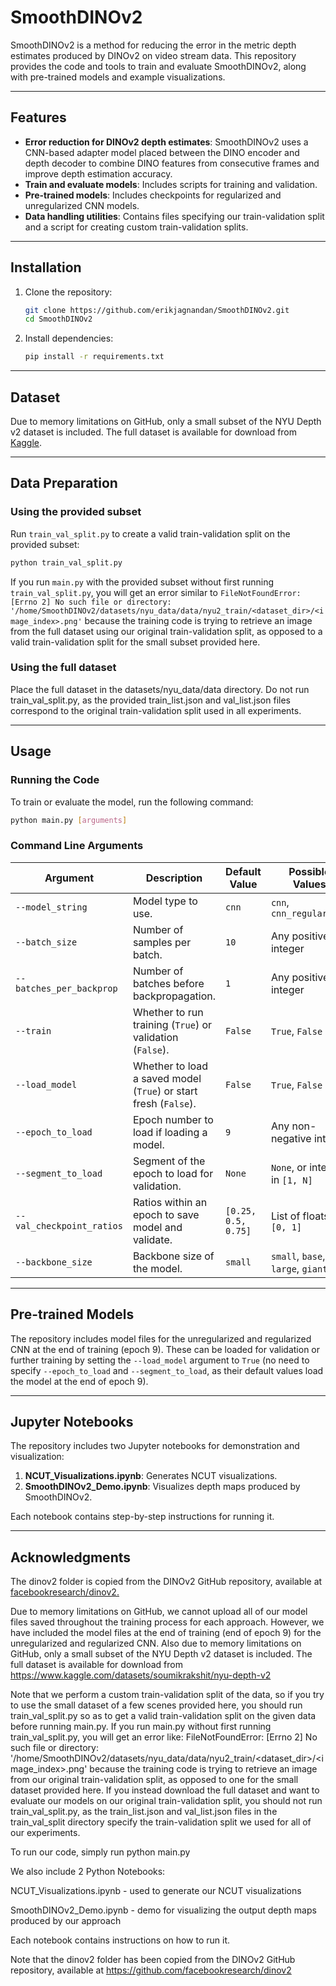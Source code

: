 # SmoothDINOv2

SmoothDINOv2 is a method for reducing the error in the metric depth estimates produced by DINOv2 on video stream data. This repository provides the code and tools to train and evaluate SmoothDINOv2, along with pre-trained models and example visualizations.

---

## Features
- **Error reduction for DINOv2 depth estimates**: SmoothDINOv2 uses a CNN-based adapter model placed between the DINO encoder and depth decoder to combine DINO features from consecutive frames and improve depth estimation accuracy.
- **Train and evaluate models**: Includes scripts for training and validation.
- **Pre-trained models**: Includes checkpoints for regularized and unregularized CNN models.
- **Data handling utilities**: Contains files specifying our train-validation split and a script for creating custom train-validation splits.

---

## Installation
1. Clone the repository:
   ```bash
   git clone https://github.com/erikjagnandan/SmoothDINOv2.git
   cd SmoothDINOv2
2. Install dependencies:
   ```bash
   pip install -r requirements.txt

---

## Dataset

Due to memory limitations on GitHub, only a small subset of the NYU Depth v2 dataset is included. The full dataset is available for download from [Kaggle](https://www.kaggle.com/datasets/soumikrakshit/nyu-depth-v2).

---

## Data Preparation

### Using the provided subset
Run `train_val_split.py` to create a valid train-validation split on the provided subset:
   ```bash
   python train_val_split.py
   ```

If you run `main.py` with the provided subset without first running `train_val_split.py`, you will get an error similar to `FileNotFoundError: [Errno 2] No such file or directory: '/home/SmoothDINOv2/datasets/nyu_data/data/nyu2_train/<dataset_dir>/<image_index>.png'` because the training code is trying to retrieve an image from the full dataset using our original train-validation split, as opposed to a valid train-validation split for the small subset provided here.


### Using the full dataset
Place the full dataset in the datasets/nyu_data/data directory. Do not run train_val_split.py, as the provided train_list.json and val_list.json files correspond to the original train-validation split used in all experiments.

---

## Usage

### Running the Code
To train or evaluate the model, run the following command:

```bash
python main.py [arguments]
```

### Command Line Arguments

| Argument               | Description                                       | Default Value          | Possible Values                          |
|------------------------|---------------------------------------------------|------------------------|------------------------------------------|
| `--model_string`       | Model type to use.                                | `cnn`                  | `cnn`, `cnn_regularized`                |
| `--batch_size`         | Number of samples per batch.                      | `10`                   | Any positive integer                     |
| `--batches_per_backprop` | Number of batches before backpropagation.        | `1`                    | Any positive integer                     |
| `--train`              | Whether to run training (`True`) or validation (`False`). | `False`          | `True`, `False`                          |
| `--load_model`         | Whether to load a saved model (`True`) or start fresh (`False`). | `False`   | `True`, `False`                          |
| `--epoch_to_load`      | Epoch number to load if loading a model.          | `9`                    | Any non-negative integer                 |
| `--segment_to_load`    | Segment of the epoch to load for validation.      | `None`                 | `None`, or integer in `[1, N]`           |
| `--val_checkpoint_ratios` | Ratios within an epoch to save model and validate. | `[0.25, 0.5, 0.75]` | List of floats in `[0, 1]`               |
| `--backbone_size`      | Backbone size of the model.                       | `small`                | `small`, `base`, `large`, `giant`        |

---

## Pre-trained Models
The repository includes model files for the unregularized and regularized CNN at the end of training (epoch 9). These can be loaded for validation or further training by setting the `--load_model` argument to `True` (no need to specify `--epoch_to_load` and `--segment_to_load`, as their default values load the model at the end of epoch 9).

---

## Jupyter Notebooks

The repository includes two Jupyter notebooks for demonstration and visualization:
1. **NCUT_Visualizations.ipynb**: Generates NCUT visualizations.
2. **SmoothDINOv2_Demo.ipynb**: Visualizes depth maps produced by SmoothDINOv2.

Each notebook contains step-by-step instructions for running it.

---

## Acknowledgments
The dinov2 folder is copied from the DINOv2 GitHub repository, available at [facebookresearch/dinov2.](https://github.com/facebookresearch/dinov2)



Due to memory limitations on GitHub, we cannot upload all of our model files saved throughout the training process for each approach. However, we have included the model files at the end of training (end of epoch 9) for the unregularized and regularized CNN. Also due to memory limitations on GitHub, only a small subset of the NYU Depth v2 dataset is included. The full dataset is available for download from https://www.kaggle.com/datasets/soumikrakshit/nyu-depth-v2

Note that we perform a custom train-validation split of the data, so if you try to use the small dataset of a few scenes provided here, you should run train_val_split.py so as to get a valid train-validation split on the given data before running main.py. If you run main.py without first running train_val_split.py, you will get an error like: FileNotFoundError: [Errno 2] No such file or directory: '/home/SmoothDINOv2/datasets/nyu_data/data/nyu2_train/<dataset_dir>/<image_index>.png' because the training code is trying to retrieve an image from our original train-validation split, as opposed to one for the small dataset provided here. If you instead download the full dataset and want to evaluate our models on our original train-validation split, you should not run train_val_split.py, as the train_list.json and val_list.json files in the train_val_split directory specify the train-validation split we used for all of our experiments.

To run our code, simply run python main.py

We also include 2 Python Notebooks:

NCUT_Visualizations.ipynb - used to generate our NCUT visualizations

SmoothDINOv2_Demo.ipynb - demo for visualizing the output depth maps produced by our approach

Each notebook contains instructions on how to run it.

Note that the dinov2 folder has been copied from the DINOv2 GitHub repository, available at https://github.com/facebookresearch/dinov2
